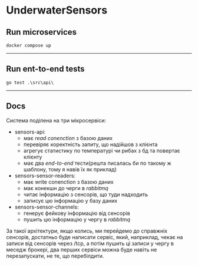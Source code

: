 # UnderwaterSensors
## Run microservices

```
docker compose up
```
---

## Run ent-to-end tests
```
go test .\src\api\
```
---
## Docs

Система поділена на три мікросервіси:
* sensors-api:
  * має _read conenction_ з базою даних
  * перевіряє коректність запиту, що надійшов з клієнта
  * агрегує статистику по температурі чи рибах з бд та повертає клієнту
  * має два _end-to-end_ тести(решта писалась би по такому ж шаблону, тому я навів їх як приклад)
* sensors-sensor-readers:
  * має write conenction з базою даних
  * має конекшн до черги в _rabbitmq_
  * читає інформацію з сенсорів, що туди надходить
  * записує цю інформацію у базу даних
* sensors-sensor-channels:
  * генерує фейкову інформацію від сенсорів
  * пушить цю інформацію у чергу в _rabbitmq_

За такої архітектури, якщо колись, ми перейдемо до справжніх сенсорів, достатньо буде написати сервіс, який, наприклад,
чекає на записи від сенсорів через /tcp, а потім пушить ці записи у чергу в меседж брокері, два перших сервіси можна 
буде навіть не перезапускати, не те, що перебілдити.